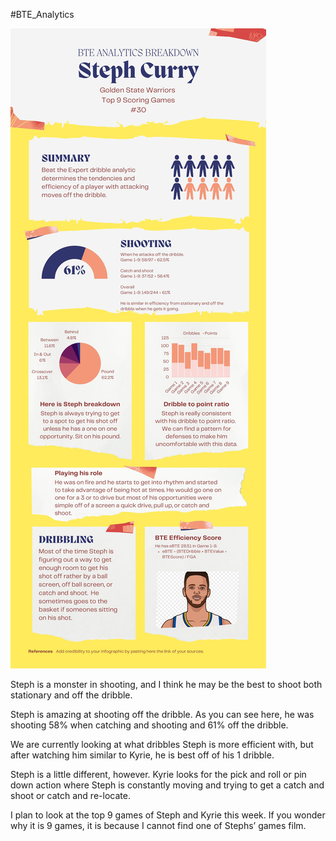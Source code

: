 #BTE_Analytics

![BTE_Analytics](https://github.com/rashadwest/rashadwest.github.io/blob/master/_posts/Stephen%20Curry%20_%209%20Game%20stats%20(1)%20(1).jpeg?raw=true)

Steph is a monster in shooting, and I think he may be the best to shoot both stationary and off the dribble. 

Steph is amazing at shooting off the dribble. As you can see here, he was shooting 58% when catching and shooting and 61% off the dribble. 

We are currently looking at what dribbles Steph is more efficient with, but after watching him similar to Kyrie, he is best off of his 1 dribble.  

Steph is a little different, however. Kyrie looks for the pick and roll or pin down action where Steph is constantly moving and trying to get a catch and shoot or catch and re-locate. 

I plan to look at the top 9 games of Steph and Kyrie this week.  If you wonder why it is 9 games, it is because I cannot find one of Stephs’ games film. 
